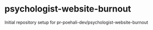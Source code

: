 # psychologist-website-burnout

Initial repository setup for pr-poehali-dev/psychologist-website-burnout